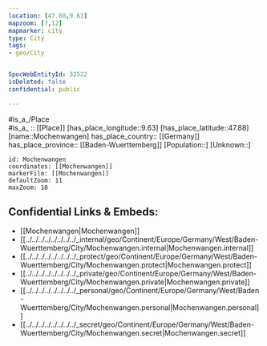 ```yaml
---
location: [47.88,9.63] 
mapzoom: [7,12] 
mapmarker: city 
type: City
tags:
- geo/City


SpocWebEntityId: 32522
isDeleted: false
confidential: public

---
```

#is_a_/Place  
#is_a_ :: [[Place]] 
[has_place_longitude::9.63] 
[has_place_latitude::47.88] 
[name::Mochenwangen] 
has_place_country:: [[Germany]]  
has_place_province:: [[Baden-Wuerttemberg]] 
[Population::] 
[Unknown::] 


```leaflet
id: Mochenwangen
coordinates: [[Mochenwangen]] 
markerFile: [[Mochenwangen]] 
defaultZoom: 11 
maxZoom: 18
```


## Confidential Links & Embeds: 
- [[Mochenwangen|Mochenwangen]]  
- [[../../../../../../../../_internal/geo/Continent/Europe/Germany/West/Baden-Wuerttemberg/City/Mochenwangen.internal|Mochenwangen.internal]] 
- [[../../../../../../../../_protect/geo/Continent/Europe/Germany/West/Baden-Wuerttemberg/City/Mochenwangen.protect|Mochenwangen.protect]] 
- [[../../../../../../../../_private/geo/Continent/Europe/Germany/West/Baden-Wuerttemberg/City/Mochenwangen.private|Mochenwangen.private]] 
- [[../../../../../../../../_personal/geo/Continent/Europe/Germany/West/Baden-Wuerttemberg/City/Mochenwangen.personal|Mochenwangen.personal]] 
- [[../../../../../../../../_secret/geo/Continent/Europe/Germany/West/Baden-Wuerttemberg/City/Mochenwangen.secret|Mochenwangen.secret]] 
